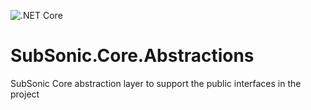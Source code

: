 ![.NET Core](https://github.com/SubSonic-Core/SubSonic.Core.Abstractions/workflows/.NET%20Core/badge.svg)
# SubSonic.Core.Abstractions
SubSonic Core abstraction layer to support the public interfaces in the project
